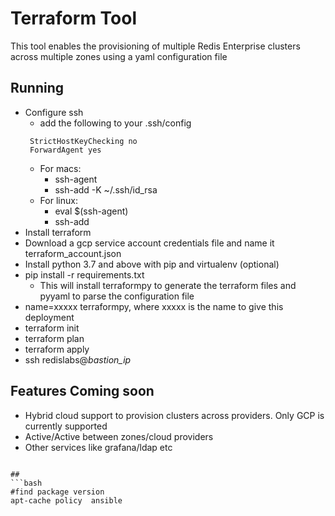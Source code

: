 # Terraform Tool

This tool enables the provisioning of multiple Redis Enterprise clusters across multiple zones using a yaml configuration file

## Running
- Configure ssh
   - add the following to your .ssh/config
    ```Host *
     StrictHostKeyChecking no
     ForwardAgent yes
    ```
   - For macs:
     - ssh-agent
     - ssh-add -K ~/.ssh/id_rsa
   - For linux:
     - eval $(ssh-agent)
     - ssh-add
- Install terraform
- Download a gcp service account credentials file and name it terraform_account.json
- Install python 3.7 and above with pip and virtualenv (optional)
- pip install -r requirements.txt
  - This will install terraformpy to generate the terraform files and pyyaml to parse the configuration file
- name=xxxxx terraformpy, where xxxxx is the name to give this deployment
- terraform init
- terraform plan
- terraform apply
- ssh redislabs@*bastion_ip*
 
## Features Coming soon

- Hybrid cloud support to provision clusters across providers.  Only GCP is currently supported
- Active/Active between zones/cloud providers
- Other services like grafana/ldap etc


```

##
```bash
#find package version
apt-cache policy  ansible
```
